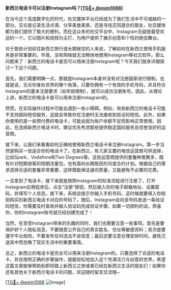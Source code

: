 **新西兰电话卡可以注册Instagram吗？[[TG💪+ @esim1088](https://t.me/s/esim1088)]**

在当今这个高度数字化的时代，社交媒体平台已经成为了我们生活中不可或缺的一部分。无论是记录生活点滴、分享美食美景，还是寻找志同道合的朋友，社交媒体都为我们提供了极大的便利。而在这众多的社交平台中，Instagram无疑是最受欢迎的一个。它以图片和视频为主打，为用户提供了展示创意和个性的绝佳舞台。

对于那些计划前往新西兰旅行或长期居住的人来说，了解如何在新西兰使用手机服务是非常重要的。毕竟，没有网络就无法畅快地使用Instagram等社交软件。那么问题来了：新西兰的电话卡是否可以用来注册Instagram呢？今天我们就来详细探讨一下这个问题。

首先，我们需要明确一点，那就是Instagram本身并没有对注册国家进行限制。也就是说，无论你身处世界的哪个角落，只要你拥有一个有效的手机号码，并且符合Instagram的基本注册要求（如年龄限制），就可以成功注册账号。因此，从理论上讲，新西兰的电话卡是可以用来注册Instagram的。

然而，在实际操作过程中可能会遇到一些小障碍。例如，有些新西兰的电话卡可能不支持国际短信服务，这就会导致你在注册时无法接收到验证码短信。此外，如果你使用的是一些预付费的电话卡，可能会因为账户余额不足而影响正常使用。因此，在选择新西兰电话卡时，建议优先考虑那些提供稳定国际服务且信誉良好的运营商。

接下来，让我们来看看如何正确地使用新西兰电话卡来注册Instagram。第一步当然是购买一张适合你的电话卡了。在新西兰，有几家主要的电信运营商可供选择，比如Spark、Vodafone和Two Degrees等。这些运营商提供的套餐种类繁多，既有针对短期游客的短期流量包，也有面向长期居民的月度合约计划。根据自己的需求选择合适的套餐非常重要，这样既能保证通讯质量，又能避免不必要的花费。

一旦拿到了电话卡，接下来就是按照Instagram的标准流程进行注册了。打开Instagram应用程序后，点击“注册”按钮，然后输入你的电子邮箱地址、设置密码，并填写个人信息。接下来，系统会提示你输入手机号码，这时候就要填入你刚刚购买的新西兰电话卡对应的号码了。随后，Instagram会向该号码发送一条验证码短信，你需要及时查收并输入验证码完成验证步骤。如果一切顺利的话，恭喜你，你的Instagram账号就已经创建完成了！

当然，在享受Instagram带来的乐趣的同时，我们也需要注意一些事项。首先是要保护好个人隐私信息，不要随意公开自己的真实姓名、住址等敏感资料；其次是要遵守平台规则，不要发布任何违法不良信息；最后还要注意合理安排时间，避免沉迷其中而忽略了现实生活中的重要事情。

总之，新西兰的电话卡是完全可以用来注册Instagram的。只要选择了合适的电话卡，并且按照正确的步骤操作，就能轻松地加入这个充满活力与创意的世界。希望这篇文章能够帮助到即将踏上新西兰之旅或者已经在新西兰生活的朋友们！如果你还有其他关于新西兰电话卡的问题，欢迎随时留言交流哦~

[[TG💪+ @esim1088](https://t.me/s/esim1088) ![Image](https://i.postimg.cc/4NQfJmqS/Snipaste-2025-05-13-00-14-12.png)]